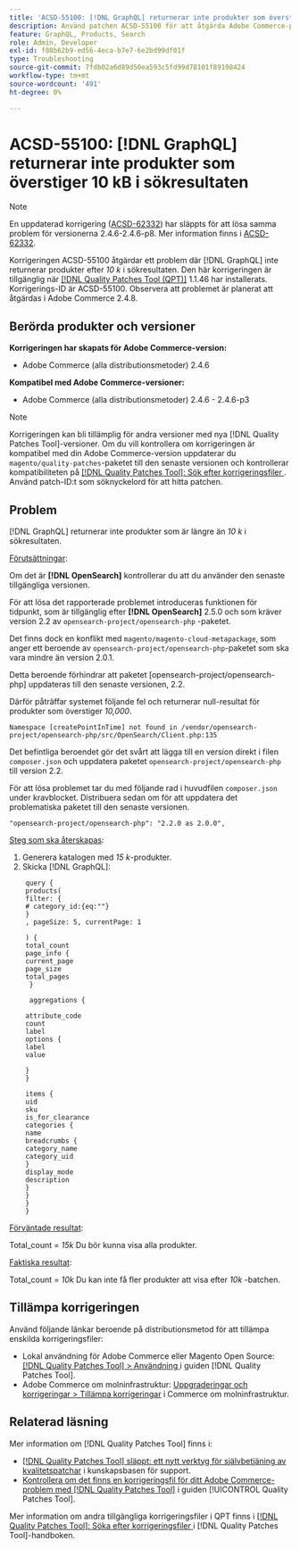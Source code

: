 ```yaml
---
title: 'ACSD-55100: [!DNL GraphQL] returnerar inte produkter som överstiger 10 kB i sökresultaten'
description: Använd patchen ACSD-55100 för att åtgärda Adobe Commerce-problemet där GraphQL inte returnerar produkter som överstiger *10 k* i sökresultaten.
feature: GraphQL, Products, Search
role: Admin, Developer
exl-id: f08b62b9-ed56-4eca-b7e7-6e2bd99df01f
type: Troubleshooting
source-git-commit: 7fdb02a6d89d50ea593c5fd99d78101f89198424
workflow-type: tm+mt
source-wordcount: '491'
ht-degree: 0%

---
```


# ACSD-55100: [!DNL GraphQL] returnerar inte produkter som överstiger 10 kB i sökresultaten

>[!NOTE]
>
>En uppdaterad korrigering ([ACSD-62332](/help/tools/quality-patches-tool/patches-available-in-qpt/v1-1-55/acsd-62332-product-listing-graphql-query-limit-plus-live-search-current-page.md)) har släppts för att lösa samma problem för versionerna 2.4.6-2.4.6-p8. Mer information finns i [ACSD-62332](/help/tools/quality-patches-tool/patches-available-in-qpt/v1-1-55/acsd-62332-product-listing-graphql-query-limit-plus-live-search-current-page.md).

Korrigeringen ACSD-55100 åtgärdar ett problem där [!DNL GraphQL] inte returnerar produkter efter *10 k* i sökresultaten. Den här korrigeringen är tillgänglig när [[!DNL Quality Patches Tool (QPT)]](https://experienceleague.adobe.com/sv/docs/commerce-operations/tools/quality-patches-tool/quality-patches-tool-to-self-serve-quality-patches) 1.1.46 har installerats. Korrigerings-ID är ACSD-55100. Observera att problemet är planerat att åtgärdas i Adobe Commerce 2.4.8.

## Berörda produkter och versioner

**Korrigeringen har skapats för Adobe Commerce-version:**

* Adobe Commerce (alla distributionsmetoder) 2.4.6

**Kompatibel med Adobe Commerce-versioner:**

* Adobe Commerce (alla distributionsmetoder) 2.4.6 - 2.4.6-p3

>[!NOTE]
>
>Korrigeringen kan bli tillämplig för andra versioner med nya [!DNL Quality Patches Tool]-versioner. Om du vill kontrollera om korrigeringen är kompatibel med din Adobe Commerce-version uppdaterar du `magento/quality-patches`-paketet till den senaste versionen och kontrollerar kompatibiliteten på [[!DNL Quality Patches Tool]: Sök efter korrigeringsfiler ](https://experienceleague.adobe.com/tools/commerce-quality-patches/index.html?lang=sv-SE). Använd patch-ID:t som söknyckelord för att hitta patchen.

## Problem

[!DNL GraphQL] returnerar inte produkter som är längre än *10 k* i sökresultaten.

<u>Förutsättningar</u>:

Om det är **[!DNL OpenSearch]** kontrollerar du att du använder den senaste tillgängliga versionen.

För att lösa det rapporterade problemet introduceras funktionen för tidpunkt, som är tillgänglig efter **[!DNL OpenSearch]** 2.5.0 och som kräver version 2.2 av `opensearch-project/opensearch-php` -paketet.

Det finns dock en konflikt med `magento/magento-cloud-metapackage`, som anger ett beroende av `opensearch-project/opensearch-php`-paketet som ska vara mindre än version 2.0.1.


Detta beroende förhindrar att paketet [opensearch-project/opensearch-php] uppdateras till den senaste versionen, 2.2.

Därför påträffar systemet följande fel och returnerar null-resultat för produkter som överstiger *10,000*.

`Namespace [createPointInTime] not found in /vendor/opensearch-project/opensearch-php/src/OpenSearch/Client.php:135`

Det befintliga beroendet gör det svårt att lägga till en version direkt i filen `composer.json` och uppdatera paketet `opensearch-project/opensearch-php` till version 2.2.

För att lösa problemet tar du med följande rad i huvudfilen `composer.json` under kravblocket. Distribuera sedan om för att uppdatera det problematiska paketet till den senaste versionen.

`"opensearch-project/opensearch-php": "2.2.0 as 2.0.0",`

<u>Steg som ska återskapas</u>:

1. Generera katalogen med *15 k*-produkter.
1. Skicka [!DNL GraphQL]:

```
    query {
    products(
    filter: {
    # category_id:{eq:""}
    }
    , pageSize: 5, currentPage: 1

    ) {
    total_count
    page_info {
    current_page
    page_size
    total_pages
     }

     aggregations {

    attribute_code
    count
    label
    options {
    label
    value

    }
    }

    items {
    uid
    sku
    is_for_clearance
    categories {
    name
    breadcrumbs {
    category_name
    category_uid
    }
    display_mode
    description
    }
    }
    }
    }
```

<u>Förväntade resultat</u>:

Total_count = *15k*
Du bör kunna visa alla produkter.

<u>Faktiska resultat</u>:

Total_count = *10k*
Du kan inte få fler produkter att visa efter *10k* -batchen.

## Tillämpa korrigeringen

Använd följande länkar beroende på distributionsmetod för att tillämpa enskilda korrigeringsfiler:

* Lokal användning för Adobe Commerce eller Magento Open Source: [[!DNL Quality Patches Tool] > Användning ](/help/tools/quality-patches-tool/usage.md) i guiden [!DNL Quality Patches Tool].
* Adobe Commerce om molninfrastruktur: [Uppgraderingar och korrigeringar > Tillämpa korrigeringar](https://experienceleague.adobe.com/docs/commerce-cloud-service/user-guide/develop/upgrade/apply-patches.html?lang=sv-SE) i Commerce om molninfrastruktur.

## Relaterad läsning

Mer information om [!DNL Quality Patches Tool] finns i:

* [[!DNL Quality Patches Tool] släppt: ett nytt verktyg för självbetjäning av kvalitetspatchar](https://experienceleague.adobe.com/sv/docs/commerce-operations/tools/quality-patches-tool/quality-patches-tool-to-self-serve-quality-patches) i kunskapsbasen för support.
* [Kontrollera om det finns en korrigeringsfil för ditt Adobe Commerce-problem med  [!DNL Quality Patches Tool]](/help/tools/quality-patches-tool/patches-available-in-qpt/check-patch-for-magento-issue-with-magento-quality-patches.md) i guiden [!UICONTROL Quality Patches Tool].


Mer information om andra tillgängliga korrigeringsfiler i QPT finns i [[!DNL Quality Patches Tool]: Söka efter korrigeringsfiler ](https://experienceleague.adobe.com/tools/commerce-quality-patches/index.html?lang=sv-SE) i [!DNL Quality Patches Tool]-handboken.
